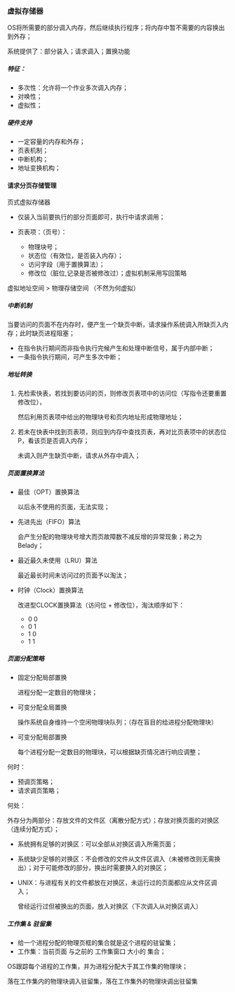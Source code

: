 ### 虚拟存储器

OS将所需要的部分调入内存，然后继续执行程序；将内存中暂不需要的内容换出到外存；

系统提供了：部分装入；请求调入；置换功能

##### 特征：

- 多次性：允许将一个作业多次调入内存；
- 对唤性；
- 虚拟性；

##### 硬件支持

- 一定容量的内存和外存；
- 页表机制；
- 中断机构；
- 地址变换机构；





#### 请求分页存储管理

页式虚拟存储器

- 仅装入当前要执行的部分页面即可，执行中请求调用；

- 页表项：（页号）：
    - 物理块号；
    - 状态位（有效位，是否装入内存）；
    - 访问字段（用于置换算法）；
    - 修改位（脏位,记录是否被修改过）；虚拟机制采用写回策略

虚拟地址空间 > 物理存储空间 （不然为何虚拟）

##### 中断机制

当要访问的页面不在内存时，便产生一个缺页中断，请求操作系统调入所缺页入内存；此时缺页进程阻塞；

- 在指令执行期间而非指令执行完候产生和处理中断信号，属于内部中断；
- 一条指令执行期间，可产生多次中断；



##### 地址转换

1. 先检索快表，若找到要访问的页，则修改页表项中的访问位（写指令还要重置修改位），

    然后利用页表项中给出的物理块号和页内地址形成物理地址；

2. 若未在快表中找到页表项，则应到内存中查找页表，再对比页表项中的状态位P，看该页是否调入内存；

    未调入则产生缺页中断，请求从外存中调入；



##### 页面置换算法

- 最佳（OPT）置换算法

    以后永不使用的页面，无法实现；

- 先进先出（FIFO）算法

    会产生分配的物理块号增大而页故障数不减反增的异常现象；称之为 Belady；

- 最近最久未使用（LRU）算法

    最近最长时间未访问过的页面予以淘汰；

- 时钟（Clock）置换算法

    改进型CLOCK置换算法（访问位 + 修改位），淘汰顺序如下：

    - 0 0 
    - 0 1 
    - 1 0
    - 1 1

##### 页面分配策略

- 固定分配局部置换

    进程分配一定数目的物理块；

- 可变分配全局置换

    操作系统自身维持一个空闲物理块队列；（存在盲目的给进程分配物理块）

- 可变分配局部置换

    每个进程分配一定数目的物理块，可以根据缺页情况进行响应调整；

何时：

- 预调页策略；
- 请求调页策略；

何处：

外存分为两部分：存放文件的文件区（离散分配方式）；存放对换页面的对换区（连续分配方式）；

- 系统拥有足够的对换区：可以全部从对换区调入所需页面；

- 系统缺少足够的对换区：不会修改的文件从文件区调入（未被修改则无需换出）；对于可能修改的部分，换出时需要换入的对换区；

- UNIX：与进程有关的文件都放在对换区，未运行过的页面都应从文件区调入；

    曾经运行过但被换出的页面，放入对换区（下次调入从对换区调入）



##### 工作集 & 驻留集

- 给一个进程分配的物理页框的集合就是这个进程的驻留集；
- 工作集：当前页面 与之前的 工作集窗口 大小的 集合；

OS跟踪每个进程的工作集，并为进程分配大于其工作集的物理块；

落在工作集内的物理块调入驻留集，落在工作集外的物理块调出驻留集